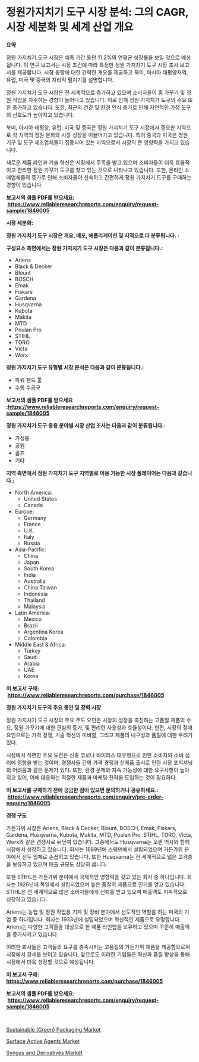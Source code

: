 <p><h1>정원가지치기 도구 시장 분석: 그의 CAGR, 시장 세분화 및 세계 산업 개요</h1></p><p><strong>요약</strong></p>
<p><p>정원 가지치기 도구 시장은 예측 기간 동안 11.2%의 연평균 성장률을 보일 것으로 예상됩니다. 이 연구 보고서는 시장 조건에 따라 특정한 정원 가지치기 도구 시장 조사 보고서를 제공합니다. 시장 동향에 대한 간략한 개요를 제공하고 북미, 아시아 태평양지역, 유럽, 미국 및 중국의 지리적 펼치기를 설명합니다.</p><p>정원 가지치기 도구 시장은 전 세계적으로 증가하고 있으며 소비자들이 홈 가꾸기 및 정원 작업을 자주하는 경향이 늘어나고 있습니다. 이로 인해 정원 가지치기 도구의 수요 또한 증가하고 있습니다. 또한, 최근의 건강 및 환경 인식 증가로 인해 자연적인 가정 도구의 선호도가 높아지고 있습니다.</p><p>북미, 아시아 태평양, 유럽, 미국 및 중국은 정원 가지치기 도구 시장에서 중요한 지역으로 각 지역의 정원 문화와 시장 성장을 이끌어가고 있습니다. 특히 중국과 미국은 정원 기구 및 도구 제조업체들이 집중되어 있는 지역으로서 시장의 큰 영향력을 가지고 있습니다.</p><p>새로운 제품 라인과 기술 혁신은 시장에서 주목을 받고 있으며 소비자들이 더욱 효율적이고 편리한 정원 가꾸기 도구를 찾고 있는 것으로 나타나고 있습니다. 또한, 온라인 소매업체들의 증가로 인해 소비자들이 신속하고 간편하게 정원 가지치기 도구를 구매하는 경향이 있습니다.</p></p>
<p><strong>보고서의 샘플 PDF를 받으세요: &nbsp;<a href="https://www.reliableresearchreports.com/enquiry/request-sample/1846005">https://www.reliableresearchreports.com/enquiry/request-sample/1846005</a></strong></p>
<p><strong>시장 세분화:</strong></p>
<p><strong> 정원 가지치기 도구 시장은 개요, 배포, 애플리케이션 및 지역으로 더 분류됩니다. :</strong></p>
<p><strong>구성요소 측면에서는 정원 가지치기 도구 시장은 다음과 같이 분류됩니다.:</strong></p>
<p><ul><li>Ariens</li><li>Black & Decker</li><li>Blount</li><li>BOSCH</li><li>Emak</li><li>Fiskars</li><li>Gardena</li><li>Husqvarna</li><li>Kubota</li><li>Makita</li><li>MTD</li><li>Poulan Pro</li><li>STIHL</li><li>TORO</li><li>Victa</li><li>Worx</li></ul></p>
<p><strong> 정원 가지치기 도구 유형별 시장 분석은 다음과 같이 분류됩니다.:</strong></p>
<p><ul><li>파워 핸드 툴</li><li>수동 수공구</li></ul></p>
<p><strong>보고서의 샘플 PDF를 받으세요 :<a href="https://www.reliableresearchreports.com/enquiry/request-sample/1846005">https://www.reliableresearchreports.com/enquiry/request-sample/1846005</a></strong></p>
<p><strong> 정원 가지치기 도구 응용 분야별 시장 산업 조사는 다음과 같이 분류됩니다.:</strong></p>
<p><ul><li>가정용</li><li>공원</li><li>골프</li><li>기타</li></ul></p>
<p><strong>지역 측면에서 정원 가지치기 도구 지역별로 이용 가능한 시장 플레이어는 다음과 같습니다.:</strong></p>
<p><ul>
    <li>
        North America:
        <ul>
            <li>United States</li>
            <li>Canada</li>
        </ul>
    </li>
    <li>
        Europe:
        <ul>
            <li>Germany</li>
            <li>France</li>
            <li>U.K.</li>
            <li>Italy</li>
            <li>Russia</li>
        </ul>
    </li>
    <li>
        Asia-Pacific:
        <ul>
            <li>China</li>
            <li>Japan</li>
            <li>South Korea</li>
            <li>India</li>
            <li>Australia</li>
            <li>China Taiwan</li>
            <li>Indonesia</li>
            <li>Thailand</li>
            <li>Malaysia</li>
        </ul>
    </li>
    <li>
        Latin America:
        <ul>
            <li>Mexico</li>
            <li>Brazil</li>
            <li>Argentina Korea</li>
            <li>Colombia</li>
        </ul>
    </li>
    <li>
        Middle East & Africa:
        <ul>
            <li>Turkey</li>
            <li>Saudi</li>
            <li>Arabia</li>
            <li>UAE</li>
            <li>Korea</li>
        </ul>
    </li>
    </ul></p>
<p><strong>이 보고서 구매: &nbsp;<a href="https://www.reliableresearchreports.com/purchase/1846005">https://www.reliableresearchreports.com/purchase/1846005</a></strong></p>
<p><strong>정원 가지치기 도구의 주요 동인 및 장벽 시장</strong></p>
<p><p>정원 가지치기 도구 시장의 주요 주도 요인은 시장의 성장을 촉진하는 고품질 제품의 수요, 정원 가꾸기에 대한 관심의 증가, 및 편리한 사용성과 효율성이다. 한편, 시장의 장애 요인으로는 가격 경쟁, 기술 혁신의 미비함, 그리고 제품의 내구성과 품질에 대한 우려가 있다.</p><p>시장에서 직면한 주요 도전은 신종 코로나 바이러스 대유행으로 인한 소비자의 소비 심리에 영향을 받는 것이며, 경쟁사들 간의 가격 경쟁과 신제품 출시로 인한 시장 포지셔닝의 어려움과 같은 문제가 있다. 또한, 환경 문제와 지속 가능성에 대한 요구사항이 높아지고 있어, 이에 대응하는 적절한 제품과 마케팅 전략을 도입하는 것이 필요하다.</p></p>
<p><strong>이 보고서를 구매하기 전에 궁금한 점이 있으면 문의하거나 공유하세요.: &nbsp;<a href="https://www.reliableresearchreports.com/enquiry/pre-order-enquiry/1846005">https://www.reliableresearchreports.com/enquiry/pre-order-enquiry/1846005</a></strong></p>
<p><strong>경쟁 구도</strong></p>
<p><p>가든가위 시장은 Ariens, Black & Decker, Blount, BOSCH, Emak, Fiskars, Gardena, Husqvarna, Kubota, Makita, MTD, Poulan Pro, STIHL, TORO, Victa, Worx와 같은 경쟁사로 뒤덮여 있습니다. 그중에서도 Husqvarna는 오랜 역사와 함께 시장에서 성장하고 있습니다. 회사는 1689년에 스웨덴에서 설립되었으며 가든가위 분야에서 선두 업체로 손꼽히고 있습니다. 또한 Husqvarna는 전 세계적으로 넓은 고객층을 보유하고 있으며 매출 규모도 상당히 큽니다.</p><p>또한 STIHL은 가든가위 분야에서 국제적인 영향력을 갖고 있는 회사 중 하나입니다. 회사는 1926년에 독일에서 설립되었으며 높은 품질의 제품으로 인기를 얻고 있습니다. STIHL은 전 세계적으로 많은 소비자들에게 신뢰를 받고 있으며 매출액도 지속적으로 성장하고 있습니다.</p><p>Ariens는 농업 및 정원 작업용 기계 및 장비 분야에서 선도적인 역할을 하는 미국의 기업 중 하나입니다. 회사는 1933년에 설립되었으며 혁신적인 제품으로 유명합니다. Ariens는 다양한 고객들을 대상으로 한 제품 라인업을 보유하고 있으며 꾸준히 매출액을 증가시키고 있습니다.</p><p>이러한 회사들은 고객들의 요구를 충족시키는 고품질의 가든가위 제품을 제공함으로써 시장에서 강세를 보이고 있습니다. 앞으로도 이러한 기업들은 혁신과 품질 향상을 통해 시장에서 더욱 성장할 것으로 예상됩니다.</p></p>
<p><strong>이 보고서 구매: &nbsp; <a href="https://www.reliableresearchreports.com/purchase/1846005">https://www.reliableresearchreports.com/purchase/1846005</a></strong></p>
<p><strong>보고서의 샘플 PDF를 받으세요: &nbsp;<a href="https://www.reliableresearchreports.com/enquiry/request-sample/1846005">https://www.reliableresearchreports.com/enquiry/request-sample/1846005</a></strong><strong></strong></p>
<p>&nbsp;</p>
<p><p><a href="https://github.com/bobicer/Market-Research-Report-List-2/blob/main/sustainable-green-packaging-market.md">Sustainable (Green) Packaging Market</a></p><p><a href="https://github.com/globismark/Market-Research-Report-List-2/blob/main/surface-active-agents-market.md">Surface Active Agents Market</a></p><p><a href="https://github.com/timeliteaut/Market-Research-Report-List-1/blob/main/syngas-and-derivatives-market.md">Syngas and Derivatives Market</a></p></p>